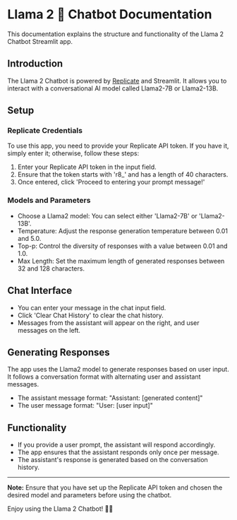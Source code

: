 # Llama 2 🦙 Chatbot Documentation

This documentation explains the structure and functionality of the Llama 2 Chatbot Streamlit app.

## Introduction

The Llama 2 Chatbot is powered by [Replicate](https://replicate.ai/) and Streamlit. It allows you to interact with a conversational AI model called Llama2-7B or Llama2-13B.

## Setup

### Replicate Credentials

To use this app, you need to provide your Replicate API token. If you have it, simply enter it; otherwise, follow these steps:
1. Enter your Replicate API token in the input field.
2. Ensure that the token starts with 'r8_' and has a length of 40 characters.
3. Once entered, click 'Proceed to entering your prompt message!'

### Models and Parameters

- Choose a Llama2 model: You can select either 'Llama2-7B' or 'Llama2-13B'.
- Temperature: Adjust the response generation temperature between 0.01 and 5.0.
- Top-p: Control the diversity of responses with a value between 0.01 and 1.0.
- Max Length: Set the maximum length of generated responses between 32 and 128 characters.

## Chat Interface

- You can enter your message in the chat input field.
- Click 'Clear Chat History' to clear the chat history.
- Messages from the assistant will appear on the right, and user messages on the left.

## Generating Responses

The app uses the Llama2 model to generate responses based on user input. It follows a conversation format with alternating user and assistant messages.

- The assistant message format: "Assistant: [generated content]"
- The user message format: "User: [user input]"

## Functionality

- If you provide a user prompt, the assistant will respond accordingly.
- The app ensures that the assistant responds only once per message.
- The assistant's response is generated based on the conversation history.


---

**Note:** Ensure that you have set up the Replicate API token and chosen the desired model and parameters before using the chatbot.

Enjoy using the Llama 2 Chatbot! 🦙💬
